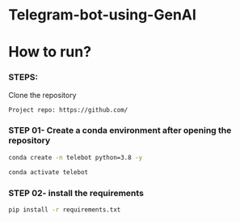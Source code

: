 # Telegram-bot-using-GenAI

# How to run?

### STEPS:

Clone the repository

```bash
Project repo: https://github.com/
```
### STEP 01- Create a conda environment after opening the repository

```bash
conda create -n telebot python=3.8 -y
```

```bash
conda activate telebot
```

### STEP 02- install the requirements
```bash
pip install -r requirements.txt
```